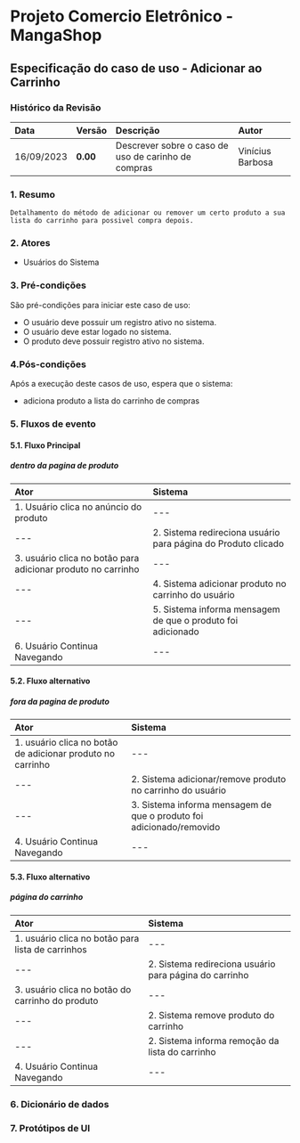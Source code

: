 # Projeto Comercio Eletrônico - MangaShop

## Especificação do caso de uso - Adicionar ao Carrinho

### Histórico da Revisão
|  Data  | Versão | Descrição | Autor |
|:-------|:-------|:----------|:------|
| 16/09/2023 | **0.00** | Descrever sobre o caso de uso de carinho de compras| Vinícius Barbosa |


### 1. Resumo 
    Detalhamento do método de adicionar ou remover um certo produto a sua lista do carrinho para possivel compra depois.
### 2. Atores
- Usuários do Sistema

### 3. Pré-condições
São pré-condições para iniciar este caso de uso:
- 	O usuário deve possuir um registro ativo no sistema.
- 	O usuário deve estar logado no sistema.
- 	O produto deve possuir registro ativo no sistema.

### 4.Pós-condições
Após a execução deste casos de uso, espera que o sistema:
-  adiciona produto a lista do carrinho de compras

### 5. Fluxos de evento

#### 5.1. Fluxo Principal
##### dentro da pagina de produto

|  Ator  | Sistema |
|:-------|:------- |
| 1. Usuário clica no anúncio do produto | --- |
| --- | 2. Sistema redireciona usuário para página do Produto clicado |
| 3.  usuário clica no botão para adicionar produto no carrinho | --- |
| --- | 4. Sistema adicionar produto no carrinho do usuário |
| --- | 5. Sistema informa mensagem de que o produto foi adicionado |
| 6. Usuário Continua Navegando | --- |

#### 5.2. Fluxo alternativo
##### fora da pagina de produto

|  Ator  | Sistema |
|:-------|:------- |
| 1. usuário clica no botão de adicionar produto no carrinho | --- |
| --- | 2. Sistema adicionar/remove produto no carrinho do usuário |
| --- | 3. Sistema informa mensagem de que o produto foi adicionado/removido |
| 4. Usuário Continua Navegando | --- |

#### 5.3. Fluxo alternativo
##### página do carrinho

|  Ator  | Sistema |
|:-------|:------- |
| 1. usuário clica no botão para lista de carrinhos | --- |
| --- | 2. Sistema redireciona usuário para página do carrinho |
| 3. usuário clica no botão do carrinho do produto | --- |
| --- | 2. Sistema remove produto do carrinho |
| --- | 2. Sistema informa remoção da lista do carrinho |
| 4. Usuário Continua Navegando | --- |

### 6. Dicionário de dados

### 7. Protótipos de UI
